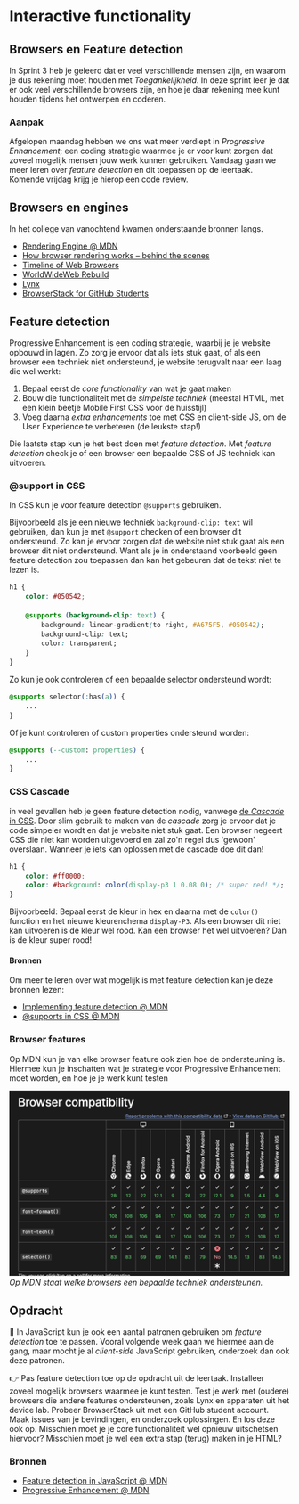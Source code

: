 # Interactive functionality

## Browsers en Feature detection 

In Sprint 3 heb je geleerd dat er veel verschillende mensen zijn, en waarom je dus rekening moet houden met _Toegankelijkheid_. In deze sprint leer je dat er ook veel verschillende browsers zijn, en hoe je daar rekening mee kunt houden tijdens het ontwerpen en coderen.


### Aanpak

Afgelopen maandag hebben we ons wat meer verdiept in _Progressive Enhancement_; een coding strategie waarmee je er voor kunt zorgen dat zoveel mogelijk mensen jouw werk kunnen gebruiken. Vandaag gaan we meer leren over _feature detection_ en dit toepassen op de leertaak. Komende vrijdag krijg je hierop een code review.


## Browsers en engines

In het college van vanochtend kwamen onderstaande bronnen langs.

- [Rendering Engine @ MDN](https://developer.mozilla.org/en-US/docs/Glossary/Engine/Rendering)
- [How browser rendering works – behind the scenes](https://blog.logrocket.com/how-browser-rendering-works-behind-scenes/)
- [Timeline of Web Browsers](https://upload.wikimedia.org/wikipedia/commons/7/74/Timeline_of_web_browsers.svg)
- [WorldWideWeb Rebuild](https://worldwideweb.cern.ch/)
- [Lynx](https://lynx.browser.org/)
- [BrowserStack for GitHub Students](https://www.browserstack.com/github-students)


## Feature detection

Progressive Enhancement is een coding strategie, waarbij je je website opbouwd in lagen. Zo zorg je ervoor dat als iets stuk gaat, of als een browser een techniek niet ondersteund, je website terugvalt naar een laag die wel werkt:

1) Bepaal eerst de _core functionality_ van wat je gaat maken
2) Bouw die functionaliteit met de _simpelste techniek_ (meestal HTML, met een klein beetje Mobile First CSS voor de huisstijl)
3) Voeg daarna _extra enhancements_ toe met CSS en client-side JS, om de User Experience te verbeteren (de leukste stap!)

Die laatste stap kun je het best doen met _feature detection_. 
Met _feature detection_ check je of een browser een bepaalde CSS of JS techniek kan uitvoeren. 

### @support in CSS
In CSS kun je voor feature detection `@supports` gebruiken. 

Bijvoorbeeld als je een nieuwe techniek `background-clip: text` wil gebruiken, dan kun je met `@support` checken of een browser dit ondersteund. Zo kan je ervoor zorgen dat de website niet stuk gaat als een browser dit niet ondersteund. Want als je in onderstaand voorbeeld geen feature detection zou toepassen dan kan het gebeuren dat de tekst niet te lezen is. 

```css
h1 {
	color: #050542;

	@supports (background-clip: text) {
		background: linear-gradient(to right, #A675F5, #050542);
		background-clip: text;
		color: transparent;
	}
}
```

Zo kun je ook controleren of een bepaalde selector ondersteund wordt:

```css
@supports selector(:has(a)) {
	...
}
```

Of je kunt controleren of custom properties ondersteund worden:

```css
@supports (--custom: properties) {
	...
}
```

### CSS Cascade 
in veel gevallen heb je geen feature detection nodig, vanwege [de _Cascade_ in CSS](https://developer.mozilla.org/en-US/docs/Learn_web_development/Core/Styling_basics/Handling_conflicts#cascade). Door slim gebruik te maken van de _cascade_ zorg je ervoor dat je code simpeler wordt en dat je website niet stuk gaat. Een browser negeert CSS die niet kan worden uitgevoerd en zal zo'n regel dus 'gewoon' overslaan. Wanneer je iets kan oplossen met de cascade doe dit dan!

```css
h1 {
	color: #ff0000;
	color: #background: color(display-p3 1 0.08 0); /* super red! */;
}
```
Bijvoorbeeld: Bepaal eerst de kleur in hex en daarna met de `color()` function en het nieuwe kleurenchema `display-P3`. Als een browser dit niet kan uitvoeren is de kleur wel rood. Kan een browser het wel uitvoeren? Dan is de kleur super rood!


#### Bronnen

Om meer te leren over wat mogelijk is met feature detection kan je deze bronnen lezen: 
- [Implementing feature detection @ MDN](https://developer.mozilla.org/en-US/docs/Learn_web_development/Extensions/Testing/Feature_detection)
- [@supports in CSS @ MDN](https://developer.mozilla.org/en-US/docs/Web/CSS/@supports)


### Browser features
Op MDN kun je van elke browser feature ook zien hoe de ondersteuning is. Hiermee kun je inschatten wat je strategie voor Progressive Enhancement moet worden, en hoe je je werk kunt testen

![Browser compatibility](browser-compatibility.png)
_Op MDN staat welke browsers een bepaalde techniek ondersteunen._


## Opdracht
💪 In JavaScript kun je ook een aantal patronen gebruiken om _feature detection_ toe te passen. Vooral volgende week gaan we hiermee aan de gang, maar mocht je al _client-side_ JavaScript gebruiken, onderzoek dan ook deze patronen.

👉 Pas feature detection toe op de opdracht uit de leertaak. Installeer zoveel mogelijk browsers waarmee je kunt testen. Test je werk met (oudere) browsers die andere features ondersteunen, zoals Lynx en apparaten uit het device lab. Probeer BrowserStack uit met een GitHub student account. Maak issues van je bevindingen, en onderzoek oplossingen. En los deze ook op. Misschien moet je je core functionaliteit wel opnieuw uitschetsen hiervoor? Misschien moet je wel een extra stap (terug) maken in je HTML?


### Bronnen

- [Feature detection in JavaScript @ MDN](https://developer.mozilla.org/en-US/docs/Learn_web_development/Extensions/Testing/Feature_detection#javascript)
- [Progressive Enhancement @ MDN](https://developer.mozilla.org/en-US/docs/Glossary/Progressive_Enhancement)
